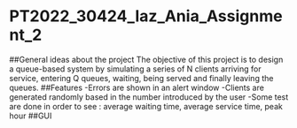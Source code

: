 # PT2022_30424_Iaz_Ania_Assignment_2
##General ideas about the project
The objective of this project is to design a queue-based system by simulating a series of N clients arriving for service, entering Q queues, waiting, being served and finally leaving the queues.
##Features
-Errors are shown in an alert window
-Clients are generated randomly based in the number introduced by the user
-Some test are done in order to see : average waiting time, average service time, peak hour
##GUI
